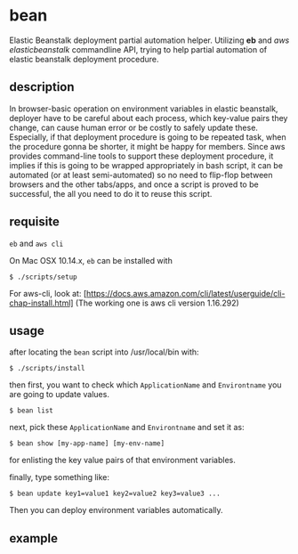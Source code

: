 # bean

Elastic Beanstalk deployment partial automation helper. Utilizing **eb** and *aws elasticbeanstalk* commandline API, trying to help partial automation of elastic beanstalk deployment procedure.

## description

In browser-basic operation on environment variables in elastic beanstalk, deployer have to be careful about each process, which key-value pairs they change, can cause human error or be costly to safely update these. Especially, if that deployment procedure is going to be repeated task, when the procedure gonna be shorter, it might be happy for members.
Since aws provides command-line tools to support these deployment procedure, it implies if this is going to be wrapped appropriately in bash script, it can be automated (or at least semi-automated) so no need to flip-flop between browsers and the other tabs/apps, and once a script is proved to be successful, the all you need to do it to reuse this script.

## requisite

`eb` and `aws cli`

On Mac OSX 10.14.x, `eb` can be installed with 

```
$ ./scripts/setup
```

For aws-cli, look at: [https://docs.aws.amazon.com/cli/latest/userguide/cli-chap-install.html]
(The working one is aws cli version 1.16.292)

## usage

after locating the `bean` script into /usr/local/bin with:

```
$ ./scripts/install
```

then first, you want to check which `ApplicationName` and `Environtname` you are going to update values.

```
$ bean list 
```

next, pick these `ApplicationName` and `Environtname` and set it as:

```
$ bean show [my-app-name] [my-env-name]
```

for enlisting the key value pairs of that environment variables.

finally, type something like:

```
$ bean update key1=value1 key2=value2 key3=value3 ...
```

Then you can deploy environment variables automatically.


## example







